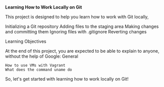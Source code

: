 **Learning How to Work Locally on Git**

This project is designed to help you learn how to work with Git locally, 

Initializing a Git repository
Adding files to the staging area
Making changes and committing them
Ignoring files with .gitignore
Reverting changes

Learning Objectives

At the end of this project, you are expected to be able to explain to anyone, without the help of Google:
General

    How to use VMs with Vagrant
    What does the command uname do

So, let's get started with learning how to work locally on Git!
